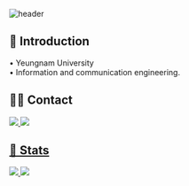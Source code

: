 ![header](https://capsule-render.vercel.app/api?type=waving&color=gradient&height=300&section=header&text=I'm%20Gwanu.&fontSize=80)

## 👋 Introduction
• Yeungnam University<br />
• Information and communication engineering.

## 🧑‍💻 Contact
<a href="https://www.instagram.com/seg.decoder?igsh=MXZxc2QxZ21qMnUzYw=="> <img src="https://img.shields.io/badge/Instagram-E4405F?style=for-the-badge&logo=Instagram&logoColor=white&link=https://www.instagram.com/seg.decoder?igsh=MXZxc2QxZ21qMnUzYw==">
<a href=mailto:seg.decoder@gmail.com> <img src="https://img.shields.io/badge/Gmail-EA4335?style=for-the-badge&logo=Gmail&logoColor=white&link=mailto:seg.decoder@gmail.com">

## 🏅 Stats
<img src="https://github-readme-stats.vercel.app/api?username=segment-decoder&bg_color=60,ff8585,c061ff&title_color=000000&text_color=000000"/> <img src="https://github-readme-stats.vercel.app/api/top-langs/?username=segment-decoder&layout=compact&bg_color=60,ff8585,c061ff&title_color=000000&text_color=000000"/>
